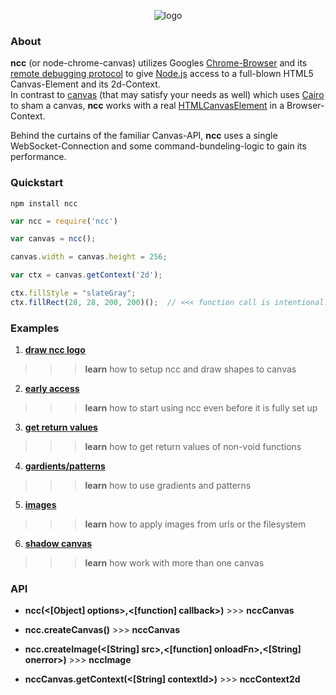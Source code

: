 <!-- ![logo](https://raw.githubusercontent.com/indus/ncc/master/footage/logo.png) -->

<p align="center">
  <img src="https://raw.githubusercontent.com/indus/ncc/master/footage/logo.png" alt="logo"/>
</p>

### About
**ncc** (or node-chrome-canvas) utilizes Googles [Chrome-Browser](https://www.google.com/chrome/browser/) and its [remote debugging protocol](https://developers.google.com/chrome-developer-tools/docs/debugger-protocol) to give [Node.js](http://nodejs.org/) access to a full-blown HTML5 Canvas-Element and its 2d-Context.
<br>
  In contrast to [canvas](https://www.npmjs.org/package/canvas) (that may satisfy your needs as well) which uses [Cairo](http://cairographics.org/) to sham a canvas, **ncc** works with a real [HTMLCanvasElement](https://developer.mozilla.org/en-US/docs/Web/API/HTMLCanvasElement) in a Browser-Context.

  Behind the curtains of the familiar Canvas-API, **ncc** uses a single WebSocket-Connection and some command-bundeling-logic to gain its performance.

  ### Quickstart
  ```
  npm install ncc
  ```
  ```javascript
  var ncc = require('ncc')

  var canvas = ncc();

  canvas.width = canvas.height = 256;

  var ctx = canvas.getContext('2d');

  ctx.fillStyle = "slateGray";
  ctx.fillRect(28, 28, 200, 200)();  // <<< function call is intentional!
```
### Examples
1. **[draw ncc logo](https://github.com/indus/ncc/blob/master/examples/1_draw_ncc_logo.js)**
>>> **learn** how to setup ncc and draw shapes to canvas
2. **[early access](https://github.com/indus/ncc/blob/master/examples/2_early_access.js)**
>>> **learn** how to start using ncc even before it is fully set up
3. **[get return values](https://github.com/indus/ncc/blob/master/examples/3_get_return_values.js)**
>>> **learn** how to get return values of non-void functions 
4. **[gardients/patterns](https://github.com/indus/ncc/blob/master/examples/4_gradients_and_patterns.js)**
>>> **learn** how to use gradients and patterns
5. **[images](https://github.com/indus/ncc/blob/master/examples/5_images.js)**
>>> **learn** how to apply images from urls or the filesystem
6. **[shadow canvas](https://github.com/indus/ncc/blob/master/examples/6_shadow_canvas.js)**
>>> **learn** how work with more than one canvas

### API

* **ncc(&lt;[Object] options&gt;,&lt;[function] callback&gt;)** >>> **nccCanvas**

* **ncc.createCanvas()** >>> **nccCanvas**

* **ncc.createImage(&lt;[String] src&gt;,&lt;[function] onloadFn&gt;,&lt;[String] onerror&gt;)** >>> **nccImage**

* **nccCanvas.getContext(&lt;[String] contextId&gt;)** >>> **nccContext2d**
